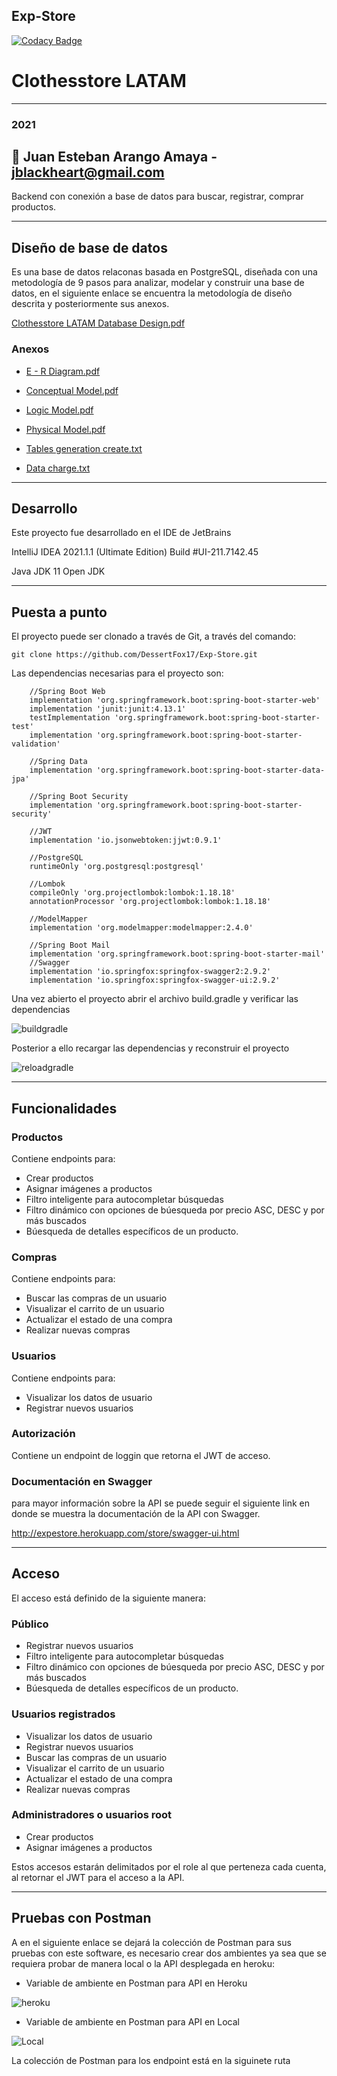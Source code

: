 ## Exp-Store
[![Codacy Badge](https://api.codacy.com/project/badge/Grade/7abc97e87ae94e14bb3d85f6288e0c0e)](https://app.codacy.com/gh/DessertFox17/Exp-Store?utm_source=github.com&utm_medium=referral&utm_content=DessertFox17/Exp-Store&utm_campaign=Badge_Grade_Settings)

#  Clothesstore LATAM

---

### 2021

## 👥 Juan Esteban Arango Amaya - jblackheart@gmail.com

Backend con conexión a base de datos para buscar, registrar, comprar productos.

---

## Diseño de base de datos

Es una base de datos relaconas basada en PostgreSQL, diseñada con una metodología 
de 9 pasos para analizar, modelar y construir una base de datos, en el siguiente 
enlace se encuentra la metodología de diseño descrita y posteriormente sus anexos.

[Clothesstore LATAM Database Design.pdf](https://github.com/DessertFox17/Exp-Store/files/6480539/Clothesstore.LATAM.Database.Design.pdf)

### Anexos


- [E - R Diagram.pdf](https://github.com/DessertFox17/Exp-Store/files/6480542/E.-.R.Diagram.pdf)

- [Conceptual Model.pdf](https://github.com/DessertFox17/Exp-Store/files/6480547/Conceptual.Model.pdf)

- [Logic Model.pdf](https://github.com/DessertFox17/Exp-Store/files/6480552/Logic.Model.pdf)

- [Physical Model.pdf](https://github.com/DessertFox17/Exp-Store/files/6480560/Physical.Model.pdf)

- [Tables generation create.txt](https://github.com/DessertFox17/Exp-Store/files/6480561/Tables.generation.create.txt)

- [Data charge.txt](https://github.com/DessertFox17/Exp-Store/files/6480570/Data.charge.txt)


---

## Desarrollo

Este proyecto fue desarrollado en el IDE de JetBrains 

IntelliJ IDEA 2021.1.1 (Ultimate Edition)
Build #UI-211.7142.45

Java JDK 11 Open JDK

---

## Puesta a punto 

El proyecto puede ser clonado a través de Git, a través del comando:


```
git clone https://github.com/DessertFox17/Exp-Store.git
```


Las dependencias necesarias para el proyecto son:


```
	//Spring Boot Web
	implementation 'org.springframework.boot:spring-boot-starter-web'
	implementation 'junit:junit:4.13.1'
	testImplementation 'org.springframework.boot:spring-boot-starter-test'
	implementation 'org.springframework.boot:spring-boot-starter-validation'

	//Spring Data
	implementation 'org.springframework.boot:spring-boot-starter-data-jpa'

	//Spring Boot Security
	implementation 'org.springframework.boot:spring-boot-starter-security'

	//JWT
	implementation 'io.jsonwebtoken:jjwt:0.9.1'

	//PostgreSQL
	runtimeOnly 'org.postgresql:postgresql'

	//Lombok
	compileOnly 'org.projectlombok:lombok:1.18.18'
	annotationProcessor 'org.projectlombok:lombok:1.18.18'

	//ModelMapper
	implementation 'org.modelmapper:modelmapper:2.4.0'

	//Spring Boot Mail
	implementation 'org.springframework.boot:spring-boot-starter-mail'
	//Swagger
	implementation 'io.springfox:springfox-swagger2:2.9.2'
	implementation 'io.springfox:springfox-swagger-ui:2.9.2'
  ```
  
  
  Una vez abierto el proyecto abrir el archivo build.gradle y verificar las dependencias
  
  
  
  ![buildgradle](https://user-images.githubusercontent.com/80864158/118308468-965fbd80-b4b1-11eb-9a09-43ccb9b95518.jpg)
  


  Posterior a ello recargar las dependencias y reconstruir el proyecto
  
  
  
  ![reloadgradle](https://user-images.githubusercontent.com/80864158/118309685-39650700-b4b3-11eb-8256-9db4bf002bff.jpg)
  
  
---

## Funcionalidades


### Productos

Contiene endpoints para:

- Crear productos
- Asignar imágenes a productos
- Filtro inteligente para autocompletar búsquedas
- Filtro dinámico con opciones de búesqueda por precio ASC, DESC y por más buscados
- Búesqueda de detalles específicos de un producto.

### Compras

Contiene endpoints para: 

- Buscar las compras de un usuario
- Visualizar el carrito de un usuario
- Actualizar el estado de una compra
- Realizar nuevas compras

### Usuarios

Contiene endpoints para: 

- Visualizar los datos de usuario
- Registrar nuevos usuarios

### Autorización

Contiene un endpoint de loggin que retorna el JWT de acceso.

### Documentación en Swagger

para mayor información sobre la API se puede seguir el siguiente link en donde se 
muestra la documentación de la API con Swagger.

http://expestore.herokuapp.com/store/swagger-ui.html

---

## Acceso

El acceso está definido de la siguiente manera:

### Público

- Registrar nuevos usuarios
- Filtro inteligente para autocompletar búsquedas
- Filtro dinámico con opciones de búesqueda por precio ASC, DESC y por más buscados
- Búesqueda de detalles específicos de un producto.

### Usuarios registrados

- Visualizar los datos de usuario
- Registrar nuevos usuarios
- Buscar las compras de un usuario
- Visualizar el carrito de un usuario
- Actualizar el estado de una compra
- Realizar nuevas compras

### Administradores o usuarios root

- Crear productos
- Asignar imágenes a productos

Estos accesos estarán delimitados por el role al que perteneza cada cuenta, al retornar el JWT
para el acceso a la API.

---

## Pruebas con Postman

A en el siguiente enlace se dejará la colección de Postman para sus pruebas con este software,
es necesario crear dos ambientes ya sea que se requiera probar de manera local o la API desplegada
en heroku:

- Variable de ambiente en Postman para API en Heroku

![heroku](https://user-images.githubusercontent.com/80864158/118323497-57883280-b4c6-11eb-8c45-6d01b66e5df9.jpg)

- Variable de ambiente en Postman para API en Local

![Local](https://user-images.githubusercontent.com/80864158/118323515-5ce57d00-b4c6-11eb-9a36-e28429a568dd.jpg)

La colección de Postman para los endpoint está en la siguinete ruta









  
  
  
  
